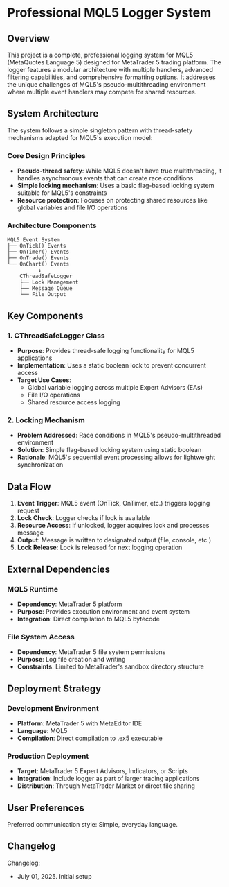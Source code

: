 # Professional MQL5 Logger System

## Overview
This project is a complete, professional logging system for MQL5 (MetaQuotes Language 5) designed for MetaTrader 5 trading platform. The logger features a modular architecture with multiple handlers, advanced filtering capabilities, and comprehensive formatting options. It addresses the unique challenges of MQL5's pseudo-multithreading environment where multiple event handlers may compete for shared resources.

## System Architecture
The system follows a simple singleton pattern with thread-safety mechanisms adapted for MQL5's execution model:

### Core Design Principles
- **Pseudo-thread safety**: While MQL5 doesn't have true multithreading, it handles asynchronous events that can create race conditions
- **Simple locking mechanism**: Uses a basic flag-based locking system suitable for MQL5's constraints
- **Resource protection**: Focuses on protecting shared resources like global variables and file I/O operations

### Architecture Components
```
MQL5 Event System
├── OnTick() Events
├── OnTimer() Events  
├── OnTrade() Events
└── OnChart() Events
          ↓
    CThreadSafeLogger
    ├── Lock Management
    ├── Message Queue
    └── File Output
```

## Key Components

### 1. CThreadSafeLogger Class
- **Purpose**: Provides thread-safe logging functionality for MQL5 applications
- **Implementation**: Uses a static boolean lock to prevent concurrent access
- **Target Use Cases**: 
  - Global variable logging across multiple Expert Advisors (EAs)
  - File I/O operations
  - Shared resource access logging

### 2. Locking Mechanism
- **Problem Addressed**: Race conditions in MQL5's pseudo-multithreaded environment
- **Solution**: Simple flag-based locking system using static boolean
- **Rationale**: MQL5's sequential event processing allows for lightweight synchronization

## Data Flow

1. **Event Trigger**: MQL5 event (OnTick, OnTimer, etc.) triggers logging request
2. **Lock Check**: Logger checks if lock is available
3. **Resource Access**: If unlocked, logger acquires lock and processes message
4. **Output**: Message is written to designated output (file, console, etc.)
5. **Lock Release**: Lock is released for next logging operation

## External Dependencies

### MQL5 Runtime
- **Dependency**: MetaTrader 5 platform
- **Purpose**: Provides execution environment and event system
- **Integration**: Direct compilation to MQL5 bytecode

### File System Access
- **Dependency**: MetaTrader 5 file system permissions
- **Purpose**: Log file creation and writing
- **Constraints**: Limited to MetaTrader's sandbox directory structure

## Deployment Strategy

### Development Environment
- **Platform**: MetaTrader 5 with MetaEditor IDE
- **Language**: MQL5
- **Compilation**: Direct compilation to .ex5 executable

### Production Deployment
- **Target**: MetaTrader 5 Expert Advisors, Indicators, or Scripts
- **Integration**: Include logger as part of larger trading applications
- **Distribution**: Through MetaTrader Market or direct file sharing

## User Preferences

Preferred communication style: Simple, everyday language.

## Changelog

Changelog:
- July 01, 2025. Initial setup